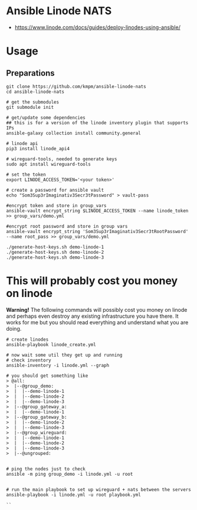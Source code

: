 # Ansible Linode NATS

- https://www.linode.com/docs/guides/deploy-linodes-using-ansible/


# Usage
## Preparations
```shell
git clone https://github.com/kmpm/ansible-linode-nats
cd ansible-linode-nats

# get the submodules
git submodule init

# get/update some dependencies
## this is for a version of the linode inventory plugin that supports IPs
ansible-galaxy collection install community.general

# linode api
pip3 install linode_api4

# wireguard-tools, needed to generate keys
sudo apt install wireguard-tools

# set the token
export LINODE_ACCESS_TOKEN='<your token>'

# create a password for ansible vault
echo "Som3Sup3rImaginativ3Secr3tPassword" > vault-pass

#encrypt token and store in group_vars
ansible-vault encrypt_string $LINODE_ACCESS_TOKEN --name linode_token >> group_vars/demo.yml

#encrypt root password and store in group vars
ansible-vault encrypt_string 'Som3Sup3rImaginativ3Secr3tRootPassword' --name root_pass >> group_vars/demo.yml

./generate-host-keys.sh demo-linode-1
./generate-host-keys.sh demo-linode-2
./generate-host-keys.sh demo-linode-3

```

# This will probably cost you money on linode
__Warning!__ The following commands will possibly cost you money on linode and perhaps even
destroy any existing infrastructure you have there.
It works for me but you should read everything and understand what you are doing.
```shell
# create linodes
ansible-playbook linode_create.yml

# now wait some util they get up and running
# check inventory
ansible-inventory -i linode.yml --graph 

# you should get something like
> @all:
>  |--@group_demo:
>  |  |--demo-linode-1
>  |  |--demo-linode-2
>  |  |--demo-linode-3
>  |--@group_gateway_a:
>  |  |--demo-linode-1
>  |--@group_gateway_b:
>  |  |--demo-linode-2
>  |  |--demo-linode-3
>  |--@group_wireguard:
>  |  |--demo-linode-1
>  |  |--demo-linode-2
>  |  |--demo-linode-3
>  |--@ungrouped:


# ping the nodes just to check
ansible -m ping group_demo -i linode.yml -u root


# run the main playbook to set up wireguard + nats between the servers
ansible-playbook -i linode.yml -u root playbook.yml

``